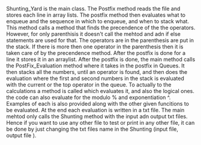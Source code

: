 

Shunting_Yard is the main class.
The Postfix method reads the file and stores each line in array lists. The postfix method then evaluates what to enqueue and the sequence in which to enqueue, and when to stack what. This method calls a method that finds the precendence of the the operators. However, for only parenthisis it doesn't call the mehtod and adn if else statements are used for that.  The operators are in the parenthesis are put in the stack. If there is more then one operator in the parenthesis then it is taken care of by the precendence method. After the postfix is done for a line it stores it in an arraylist. After the postfix is done, the main method calls the PostFix_Evaluation method where it takes in the postfix in Queues. It then stacks all the numbers, until an operator is found, and then does the evaluation where the first and second numbers in the stack is evaluated with the current or the top operator in the queue. To actually to the calculations a method is called which evaluates it, and also the logical ones. 
the code can also evaluate for the modulo % and exponentiation ^. Examples of each is also provided along with the other given funcitions to be evaluated. 
At the end each evaluation is written in a txt file.
The main mehtod only calls the Shunting method with the input adn output txt files. Hence if you want to use any other file to test or print in any other file, it can be done by just changing the txt files name in the Shunting (input file, output file ). 
